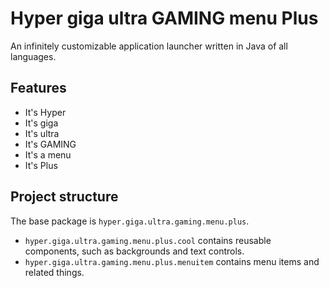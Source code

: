 # Hyper giga ultra GAMING menu Plus

An infinitely customizable application launcher written in Java of all languages.

## Features

* It's Hyper
* It's giga
* It's ultra
* It's GAMING
* It's a menu
* It's Plus

## Project structure

The base package is `hyper.giga.ultra.gaming.menu.plus`.

* `hyper.giga.ultra.gaming.menu.plus.cool` contains reusable components, such as backgrounds and text controls.
* `hyper.giga.ultra.gaming.menu.plus.menuitem` contains menu items and related things.
